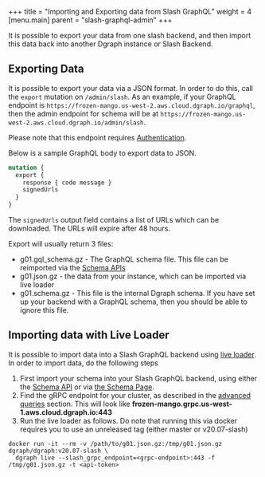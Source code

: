 +++
title = "Importing and Exporting data from Slash GraphQL"
weight = 4   
[menu.main]
    parent = "slash-graphql-admin"
+++

It is possible to export your data from one slash backend, and then import this data back into another Dgraph instance or Slash Backend.

## Exporting Data

It is possible to export your data via a JSON format. In order to do this, call the `export` mutation on `/admin/slash`. As an example, if your GraphQL endpoint is `https://frozen-mango.us-west-2.aws.cloud.dgraph.io/graphql`, then the admin endpoint for schema will be at `https://frozen-mango.us-west-2.aws.cloud.dgraph.io/admin/slash`.

Please note that this endpoint requires [Authentication](/admin/authentication).

Below is a sample GraphQL body to export data to JSON.

```graphql
mutation {
  export {
    response { code message }
    signedUrls
  }
}
```

The `signedUrls` output field contains a list of URLs which can be downloaded. The URLs will expire after 48 hours.

Export will usually return 3 files:
* g01.gql_schema.gz - The GraphQL schema file. This file can be reimported via the [Schema APIs](/admin/schema)
* g01.json.gz - the data from your instance, which can be imported via live loader
* g01.schema.gz - This file is the internal Dgraph schema. If you have set up your backend with a GraphQL schema, then you should be able to ignore this file.

## Importing data with Live Loader

It is possible to import data into a Slash GraphQL backend using [live loader](https://dgraph.io/docs/deploy/#live-loader). In order to import data, do the following steps

1. First import your schema into your Slash GraphQL backend, using either the [Schema API](/admin/schema) or via [the Schema Page](https://slash.dgraph.io/_/schema).
2. Find the gRPC endpoint for your cluster, as described in the [advanced queries](/advanced-queries) section. This will look like **frozen-mango.grpc.us-west-1.aws.cloud.dgraph.io:443**
3. Run the live loader as follows. Do note that running this via docker requires you to use an unreleased tag (either master or v20.07-slash)

```
docker run -it --rm -v /path/to/g01.json.gz:/tmp/g01.json.gz dgraph/dgraph:v20.07-slash \
  dgraph live --slash_grpc_endpoint=<grpc-endpoint>:443 -f /tmp/g01.json.gz -t <api-token>
```
